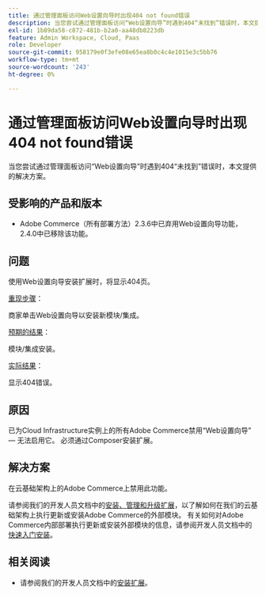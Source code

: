 ```yaml
---
title: 通过管理面板访问Web设置向导时出现404 not found错误
description: 当您尝试通过管理面板访问“Web设置向导”时遇到404“未找到”错误时，本文提供的解决方案。
exl-id: 1b89da58-c872-481b-b2a0-aa48db8223db
feature: Admin Workspace, Cloud, Paas
role: Developer
source-git-commit: 958179e0f3efe08e65ea8b0c4c4e1015e3c5bb76
workflow-type: tm+mt
source-wordcount: '243'
ht-degree: 0%

---
```


# 通过管理面板访问Web设置向导时出现404 not found错误

当您尝试通过管理面板访问“Web设置向导”时遇到404“未找到”错误时，本文提供的解决方案。

## 受影响的产品和版本

* Adobe Commerce（所有部署方法）2.3.6中已弃用Web设置向导功能，2.4.0中已移除该功能。

## 问题

使用Web设置向导安装扩展时，将显示404页。

<u>重现步骤</u>：

商家单击Web设置向导以安装新模块/集成。

<u>预期的结果</u>：

模块/集成安装。

<u>实际结果</u>：

显示404错误。

## 原因

已为Cloud Infrastructure实例上的所有Adobe Commerce禁用“Web设置向导” — 无法启用它。 必须通过Composer安装扩展。

## 解决方案

在云基础架构上的Adobe Commerce上禁用此功能。

请参阅我们的开发人员文档中的[安装、管理和升级扩展](https://devdocs.magento.com/cloud/howtos/install-components.html)，以了解如何在我们的云基础架构上执行更新或安装Adobe Commerce的外部模块。
有关如何对Adobe Commerce内部部署执行更新或安装外部模块的信息，请参阅开发人员文档中的[快速入门安装](https://devdocs.magento.com/guides/v2.3/install-gde/composer.html)。

## 相关阅读

* 请参阅我们的开发人员文档中的[安装扩展](https://devdocs.magento.com/cloud/howtos/install-components.html#install-an-extension)。
